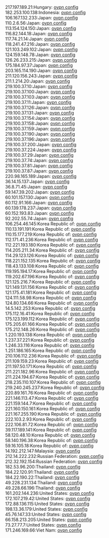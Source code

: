 217.197.189.21:Hungary: [ovpn config](vpn/217_197_189_21.ovpn)  
182.253.100.138:Indonesia: [ovpn config](vpn/182_253_100_138.ovpn)  
106.167.132.233:Japan: [ovpn config](vpn/106_167_132_233.ovpn)  
110.2.6.56:Japan: [ovpn config](vpn/110_2_6_56.ovpn)  
113.154.124.150:Japan: [ovpn config](vpn/113_154_124_150.ovpn)  
116.82.144.18:Japan: [ovpn config](vpn/116_82_144_18.ovpn)  
117.74.21.14:Japan: [ovpn config](vpn/117_74_21_14.ovpn)  
118.241.47.216:Japan: [ovpn config](vpn/118_241_47_216.ovpn)  
121.103.249.102:Japan: [ovpn config](vpn/121_103_249_102.ovpn)  
124.159.148.78:Japan: [ovpn config](vpn/124_159_148_78.ovpn)  
126.26.233.215:Japan: [ovpn config](vpn/126_26_233_215.ovpn)  
175.184.97.37:Japan: [ovpn config](vpn/175_184_97_37.ovpn)  
203.165.114.190:Japan: [ovpn config](vpn/203_165_114_190.ovpn)  
211.120.156.243:Japan: [ovpn config](vpn/211_120_156_243.ovpn)  
211.1.214.20:Japan: [ovpn config](vpn/211_1_214_20.ovpn)  
219.100.37.10:Japan: [ovpn config](vpn/219_100_37_10.ovpn)  
219.100.37.100:Japan: [ovpn config](vpn/219_100_37_100.ovpn)  
219.100.37.103:Japan: [ovpn config](vpn/219_100_37_103.ovpn)  
219.100.37.11:Japan: [ovpn config](vpn/219_100_37_11.ovpn)  
219.100.37.126:Japan: [ovpn config](vpn/219_100_37_126.ovpn)  
219.100.37.131:Japan: [ovpn config](vpn/219_100_37_131.ovpn)  
219.100.37.154:Japan: [ovpn config](vpn/219_100_37_154.ovpn)  
219.100.37.158:Japan: [ovpn config](vpn/219_100_37_158.ovpn)  
219.100.37.159:Japan: [ovpn config](vpn/219_100_37_159.ovpn)  
219.100.37.190:Japan: [ovpn config](vpn/219_100_37_190.ovpn)  
219.100.37.196:Japan: [ovpn config](vpn/219_100_37_196.ovpn)  
219.100.37.200:Japan: [ovpn config](vpn/219_100_37_200.ovpn)  
219.100.37.224:Japan: [ovpn config](vpn/219_100_37_224.ovpn)  
219.100.37.29:Japan: [ovpn config](vpn/219_100_37_29.ovpn)  
219.100.37.74:Japan: [ovpn config](vpn/219_100_37_74.ovpn)  
219.100.37.81:Japan: [ovpn config](vpn/219_100_37_81.ovpn)  
219.100.37.87:Japan: [ovpn config](vpn/219_100_37_87.ovpn)  
220.98.165.189:Japan: [ovpn config](vpn/220_98_165_189.ovpn)  
36.14.15.137:Japan: [ovpn config](vpn/36_14_15_137.ovpn)  
36.8.71.45:Japan: [ovpn config](vpn/36_8_71_45.ovpn)  
59.147.39.202:Japan: [ovpn config](vpn/59_147_39_202.ovpn)  
60.101.157.130:Japan: [ovpn config](vpn/60_101_157_130.ovpn)  
60.112.91.166:Japan: [ovpn config](vpn/60_112_91_166.ovpn)  
60.139.178.237:Japan: [ovpn config](vpn/60_139_178_237.ovpn)  
60.152.193.83:Japan: [ovpn config](vpn/60_152_193_83.ovpn)  
92.202.55.74:Japan: [ovpn config](vpn/92_202_55_74.ovpn)  
106.254.46.145:Korea Republic of: [ovpn config](vpn/106_254_46_145.ovpn)  
110.13.191.191:Korea Republic of: [ovpn config](vpn/110_13_191_191.ovpn)  
110.15.177.219:Korea Republic of: [ovpn config](vpn/110_15_177_219.ovpn)  
112.171.41.236:Korea Republic of: [ovpn config](vpn/112_171_41_236.ovpn)  
112.221.193.180:Korea Republic of: [ovpn config](vpn/112_221_193_180.ovpn)  
114.205.211.34:Korea Republic of: [ovpn config](vpn/114_205_211_34.ovpn)  
114.29.123.126:Korea Republic of: [ovpn config](vpn/114_29_123_126.ovpn)  
118.221.152.135:Korea Republic of: [ovpn config](vpn/118_221_152_135.ovpn)  
118.43.133.108:Korea Republic of: [ovpn config](vpn/118_43_133_108.ovpn)  
119.195.194.17:Korea Republic of: [ovpn config](vpn/119_195_194_17.ovpn)  
119.202.67.196:Korea Republic of: [ovpn config](vpn/119_202_67_196.ovpn)  
121.125.216.7:Korea Republic of: [ovpn config](vpn/121_125_216_7.ovpn)  
121.149.131.156:Korea Republic of: [ovpn config](vpn/121_149_131_156.ovpn)  
121.175.41.181:Korea Republic of: [ovpn config](vpn/121_175_41_181.ovpn)  
124.111.58.98:Korea Republic of: [ovpn config](vpn/124_111_58_98.ovpn)  
124.80.134.66:Korea Republic of: [ovpn config](vpn/124_80_134_66.ovpn)  
14.5.142.253:Korea Republic of: [ovpn config](vpn/14_5_142_253.ovpn)  
175.112.16.41:Korea Republic of: [ovpn config](vpn/175_112_16_41.ovpn)  
175.123.199.112:Korea Republic of: [ovpn config](vpn/175_123_199_112.ovpn)  
175.205.61.166:Korea Republic of: [ovpn config](vpn/175_205_61_166.ovpn)  
175.212.148.26:Korea Republic of: [ovpn config](vpn/175_212_148_26.ovpn)  
1.220.193.138:Korea Republic of: [ovpn config](vpn/1_220_193_138.ovpn)  
1.237.37.221:Korea Republic of: [ovpn config](vpn/1_237_37_221.ovpn)  
1.246.33.116:Korea Republic of: [ovpn config](vpn/1_246_33_116.ovpn)  
1.251.186.165:Korea Republic of: [ovpn config](vpn/1_251_186_165.ovpn)  
210.106.112.236:Korea Republic of: [ovpn config](vpn/210_106_112_236.ovpn)  
211.109.159.23:Korea Republic of: [ovpn config](vpn/211_109_159_23.ovpn)  
211.197.50.171:Korea Republic of: [ovpn config](vpn/211_197_50_171.ovpn)  
211.221.182.96:Korea Republic of: [ovpn config](vpn/211_221_182_96.ovpn)  
211.224.194.67:Korea Republic of: [ovpn config](vpn/211_224_194_67.ovpn)  
218.235.110.107:Korea Republic of: [ovpn config](vpn/218_235_110_107.ovpn)  
219.240.245.237:Korea Republic of: [ovpn config](vpn/219_240_245_237.ovpn)  
220.89.161.76:Korea Republic of: [ovpn config](vpn/220_89_161_76.ovpn)  
221.146.113.47:Korea Republic of: [ovpn config](vpn/221_146_113_47.ovpn)  
221.159.144.7:Korea Republic of: [ovpn config](vpn/221_159_144_7.ovpn)  
221.160.150.161:Korea Republic of: [ovpn config](vpn/221_160_150_161.ovpn)  
221.167.255.190:Korea Republic of: [ovpn config](vpn/221_167_255_190.ovpn)  
222.103.2.93:Korea Republic of: [ovpn config](vpn/222_103_2_93.ovpn)  
222.106.81.72:Korea Republic of: [ovpn config](vpn/222_106_81_72.ovpn)  
39.117.189.141:Korea Republic of: [ovpn config](vpn/39_117_189_141.ovpn)  
58.120.48.10:Korea Republic of: [ovpn config](vpn/58_120_48_10.ovpn)  
58.140.196.38:Korea Republic of: [ovpn config](vpn/58_140_196_38.ovpn)  
59.16.105.18:Korea Republic of: [ovpn config](vpn/59_16_105_18.ovpn)  
14.192.212.147:Malaysia: [ovpn config](vpn/14_192_212_147.ovpn)  
212.14.222.232:Russian Federation: [ovpn config](vpn/212_14_222_232.ovpn)  
212.32.192.154:Russian Federation: [ovpn config](vpn/212_32_192_154.ovpn)  
182.53.96.200:Thailand: [ovpn config](vpn/182_53_96_200.ovpn)  
184.22.120.91:Thailand: [ovpn config](vpn/184_22_120_91.ovpn)  
184.22.190.22:Thailand: [ovpn config](vpn/184_22_190_22.ovpn)  
49.228.231.134:Thailand: [ovpn config](vpn/49_228_231_134.ovpn)  
49.228.66.196:Thailand: [ovpn config](vpn/49_228_66_196.ovpn)  
161.202.144.236:United States: [ovpn config](vpn/161_202_144_236.ovpn)  
172.107.219.42:United States: [ovpn config](vpn/172_107_219_42.ovpn)  
172.88.136.115:United States: [ovpn config](vpn/172_88_136_115.ovpn)  
198.13.36.179:United States: [ovpn config](vpn/198_13_36_179.ovpn)  
45.76.147.33:United States: [ovpn config](vpn/45_76_147_33.ovpn)  
66.158.213.205:United States: [ovpn config](vpn/66_158_213_205.ovpn)  
73.27.77.7:United States: [ovpn config](vpn/73_27_77_7.ovpn)  
171.246.169.66:Viet Nam: [ovpn config](vpn/171_246_169_66.ovpn)  
